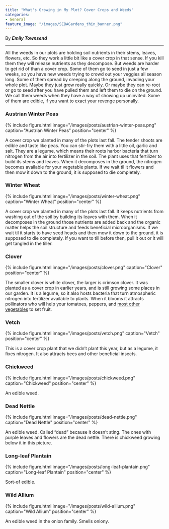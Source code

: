 ```yaml
---
title: "What's Growing in My Plot? Cover Crops and Weeds"
categories:
- General
feature_image: "/images/SEBAGardens_thin_banner.png"
---
```


By ***Emily Townsend***

---

All the weeds in our plots are holding soil nutrients in their stems, leaves,
flowers, etc. So they work a little bit like a cover crop in that sense. If you
kill them they will release nutrients as they decompose. But weeds are harder
to get rid of than a cover crop. Some of them go to seed in just a few weeks,
so you have new weeds trying to crowd out your veggies all season long. Some of
them spread by creeping along the ground, invading your whole plot. Maybe they
just grow really quickly. Or maybe they can re-root or go to seed after you
have pulled them and left them to die on the ground. We call them weeds when
they have a way of showing up uninvited. Some of them are edible, if you want
to exact your revenge personally.

### Austrian Winter Peas

{% include figure.html 
   image="/images/posts/austrian-winter-peas.png" 
   caption="Austrian Winter Peas" 
   position="center"
%}

A cover crop we planted in many of the plots last fall. The tender shoots are
edible and taste like peas. You can stir-fry them with a little oil, garlic and
salt. They are a legume, which means their roots harbor bacteria that turn
nitrogen from the air into fertilizer in the soil. The plant uses that
fertilizer to build its stems and leaves. When it decomposes in the ground, the
nitrogen becomes available for your vegetable plants. If we wait til it flowers
and then mow it down to the ground, it is supposed to die completely.

### Winter Wheat

{% include figure.html 
   image="/images/posts/winter-wheat.png" 
   caption="Winter Wheat" 
   position="center"
%}

A cover crop we planted in many of the plots last fall. It keeps nutrients from
washing out of the soil by building its leaves with them. When it decomposes in
the ground those nutrients are added back and the organic matter helps the soil
structure and feeds beneficial microorganisms. If we wait til it starts to have
seed heads and then mow it down to the ground, it is supposed to die
completely. If you want to till before then, pull it out or it will get tangled
in the tiller.

### Clover

{% include figure.html 
   image="/images/posts/clover.png" 
   caption="Clover" 
   position="center"
%}

The smaller clover is white clover, the larger is crimson clover. It was
planted as a cover crop in earlier years, and is still growing some places in
our garden. It is a legume, so it also hosts bacteria that turn atmospheric
nitrogen into fertilizer available to plants. When it blooms it attracts
pollinators who will help your tomatoes, peppers, and [most other vegetables](
https://en.wikipedia.org/wiki/List_of_crop_plants_pollinated_by_bees) to
set fruit.

### Vetch

{% include figure.html 
   image="/images/posts/vetch.png" 
   caption="Vetch"
   position="center"
%}

This is a cover crop plant that we didn’t plant this year, but as a legume, it
fixes nitrogen. It also attracts bees and other beneficial insects.

### Chickweed

{% include figure.html 
   image="/images/posts/chickweed.png" 
   caption="Chickweed"
   position="center"
%}

An edible weed.

### Dead Nettle

{% include figure.html 
   image="/images/posts/dead-nettle.png" 
   caption="Dead Nettle"
   position="center"
%}

An edible weed. Called “dead” because it doesn’t sting. The ones with purple
leaves and flowers are the dead nettle. There is chickweed growing below it in
this picture.

### Long-leaf Plantain

{% include figure.html 
   image="/images/posts/long-leaf-plantain.png" 
   caption="Long-leaf Plantain"
   position="center"
%}

Sort-of edible.

### Wild Allium

{% include figure.html 
   image="/images/posts/wild-allium.png" 
   caption="Wild Allium"
   position="center"
%}

An edible weed in the onion family. Smells oniony.
